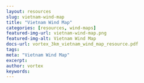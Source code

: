 ```yaml
---
layout: resources
slug: vietnam-wind-map
title: "Vietnam Wind Map"
categories: [resources, wind-maps]
featured-img-url: vietnam-wind-map.png
featured-img-alt: Vietnam Wind Map
docs-url: vortex_3km_vietnam_wind_map_resource.pdf
tags:
meta: "Vietnam Wind Map"
excerpt: 
author: vortex
keywords: 
---
```

